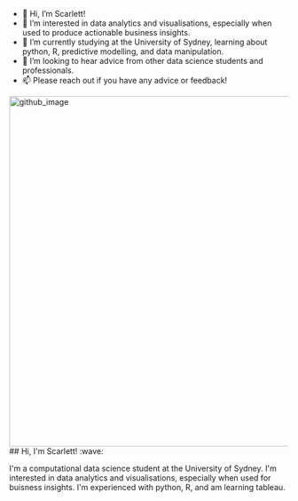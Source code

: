 - 👋 Hi, I’m Scarlett!
- 👀 I’m interested in data analytics and visualisations, especially when used to produce actionable business insights.
- 🌱 I’m currently studying at the University of Sydney, learning about python, R, predictive modelling, and data manipulation.
- 💞️ I’m looking to hear advice from other data science students and professionals.
- 📫 Please reach out if you have any advice or feedback!


<img width="631" alt="github_image" src="https://user-images.githubusercontent.com/90227302/144730405-0bdb27b4-bcb0-4d4f-aad8-1770c8ce2333.png">
## Hi, I'm Scarlett! :wave:

I'm a computational data science student at the University of Sydney. I'm interested in data analytics and visualisations, especially when used for buisness insights. I'm experienced with python, R, and am learning tableau.


